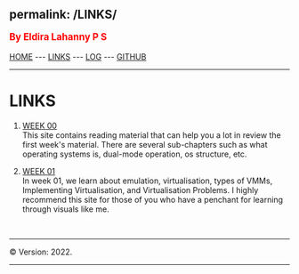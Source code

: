 permalink: /LINKS/
---
<span style="color:red; font-weight:bold; font-size:larger;">By Eldira Lahanny P S</span>
<br><br>
[HOME](https://eldiralps.github.io/os222/) ---
[LINKS](https://eldiralps.github.io/os222/LINKS/) ---
[LOG](https://eldiralps.github.io/os222/TXT/mylog.txt) ---
[GITHUB](https://github.com/eldiralps/os222)
<br>
<hr>

# LINKS

1. [WEEK 00](https://www.notion.so/Lecture-01-Introduction-6a6c00684cc5412a93f430014a9a81e5#971b70590fad4c37861c4c37d0524b14)<br>
This site contains reading material that can help you a lot in review the first week's material. 
There are several sub-chapters such as what operating systems is, dual-mode operation, os structure, etc.

2. [WEEK 01](https://www.notion.so/Lecture-02-Virtual-Machines-b1c91dde244f43c686fd86fd9978abb8) <br>
In week 01, we learn about emulation, virtualisation, types of VMMs, Implementing Virtualisation, and Virtualisation Problems.
I highly recommend this site for those of you who have a penchant for learning through visuals like me.
<br>
<hr>
&copy; Version: 2022.
<hr>
<br>
